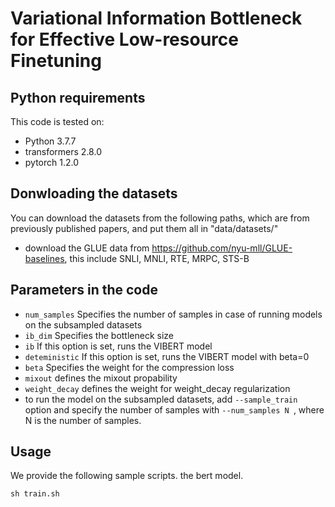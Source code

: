 # Variational Information Bottleneck for Effective Low-resource Finetuning 

## Python requirements
This code is tested on:
- Python 3.7.7 
- transformers  2.8.0
- pytorch 1.2.0


## Donwloading the datasets
You can download the datasets from the following paths, which are from previously published papers, and put them all in "data/datasets/"
  - download the GLUE data from https://github.com/nyu-mll/GLUE-baselines, this include SNLI, MNLI, RTE, MRPC, STS-B

## Parameters in the code 
* ```num_samples``` Specifies the number of samples in case of running models on the subsampled datasets
* ```ib_dim``` Specifies the bottleneck size
* ```ib``` If this option is set, runs the VIBERT model
* ```deteministic``` If this option is set, runs the VIBERT model with beta=0
* ```beta``` Specifies the weight for the compression loss
* ```mixout``` defines the mixout propability
* ```weight_decay``` defines the weight for weight_decay regularization
* to run the model on the subsampled datasets, add ```--sample_train``` option and specify the number of 
samples with ```--num_samples N ```, where N is the number of samples.

## Usage
We provide the following sample scripts.
the bert model.
```
sh train.sh
```
